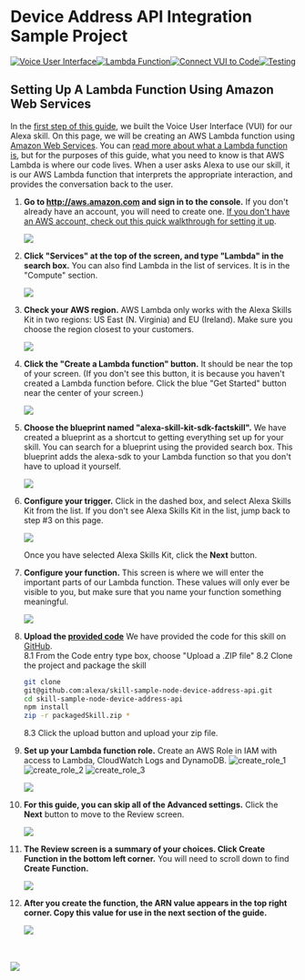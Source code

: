 # Device Address API Integration Sample Project
[![Voice User Interface](https://m.media-amazon.com/images/G/01/mobile-apps/dex/alexa/alexa-skills-kit/tutorials/navigation/1-locked._TTH_.png)](./1-voice-user-interface.md)[![Lambda Function](https://m.media-amazon.com/images/G/01/mobile-apps/dex/alexa/alexa-skills-kit/tutorials/navigation/2-on._TTH_.png)](./2-lambda-function.md)[![Connect VUI to Code](https://m.media-amazon.com/images/G/01/mobile-apps/dex/alexa/alexa-skills-kit/tutorials/navigation/3-off._TTH_.png)](./3-connect-vui-to-code.md)[![Testing](https://m.media-amazon.com/images/G/01/mobile-apps/dex/alexa/alexa-skills-kit/tutorials/navigation/4-off._TTH_.png)](./4-testing.md)

## Setting Up A Lambda Function Using Amazon Web Services

In the [first step of this guide](https://github.com/alexa/skill-sample-node-device-address-api/blob/master/step-by-step/1-voice-user-interface.md), we built the Voice User Interface (VUI) for our Alexa skill.  On this page, we will be creating an AWS Lambda function using [Amazon Web Services](http://aws.amazon.com).  You can [read more about what a Lambda function is](http://aws.amazon.com/lambda), but for the purposes of this guide, what you need to know is that AWS Lambda is where our code lives.  When a user asks Alexa to use our skill, it is our AWS Lambda function that interprets the appropriate interaction, and provides the conversation back to the user.

1.  **Go to http://aws.amazon.com and sign in to the console.** If you don't already have an account, you will need to create one.  [If you don't have an AWS account, check out this quick walkthrough for setting it up](/set-up-aws.md).

    <a href="https://console.aws.amazon.com/console/home" target="_new"><img src="https://m.media-amazon.com/images/G/01/mobile-apps/dex/alexa/alexa-skills-kit/tutorials/general/2-1-sign-in-to-the-console._TTH_.png" /></a>

2.  **Click "Services" at the top of the screen, and type "Lambda" in the search box.**  You can also find Lambda in the list of services.  It is in the "Compute" section.

    <a href="https://console.aws.amazon.com/lambda/home" target="_new"><img src="https://m.media-amazon.com/images/G/01/mobile-apps/dex/alexa/alexa-skills-kit/tutorials/general/2-2-services-lambda._TTH_.png" /></a>

3.  **Check your AWS region.** AWS Lambda only works with the Alexa Skills Kit in two regions: US East (N. Virginia) and EU (Ireland).  Make sure you choose the region closest to your customers.

    <img src="https://m.media-amazon.com/images/G/01/mobile-apps/dex/alexa/alexa-skills-kit/tutorials/general/2-3-check-region._TTH_.png"/>

4.  **Click the "Create a Lambda function" button.** It should be near the top of your screen.  (If you don't see this button, it is because you haven't created a Lambda function before.  Click the blue "Get Started" button near the center of your screen.)

    <img src="https://m.media-amazon.com/images/G/01/mobile-apps/dex/alexa/alexa-skills-kit/tutorials/general/2-4-create-a-lambda-function._TTH_.png" />

5.  **Choose the blueprint named "alexa-skill-kit-sdk-factskill".** We have created a blueprint as a shortcut to getting everything set up for your skill. You can search for a blueprint using the provided search box.  This blueprint adds the alexa-sdk to your Lambda function so that you don't have to upload it yourself.

    <img src="https://m.media-amazon.com/images/G/01/mobile-apps/dex/alexa/alexa-skills-kit/tutorials/fact/2-5-blueprint._TTH_.png" />  <!--TODO: THIS IMAGE NEEDS TO BE CUSTOMIZED FOR YOUR SKILL TEMPLATE. -->

6.  **Configure your trigger.** Click in the dashed box, and select Alexa Skills Kit from the list.  If you don't see Alexa Skills Kit in the list, jump back to step #3 on this page.

    <img src="https://m.media-amazon.com/images/G/01/mobile-apps/dex/alexa/alexa-skills-kit/tutorials/general/2-6-configure-your-trigger._TTH_.png" />

    Once you have selected Alexa Skills Kit, click the **Next** button.

7.  **Configure your function.** This screen is where we will enter the important parts of our Lambda function.  These values will only ever be visible to you, but make sure that you name your function something meaningful.  

    <img src="https://m.media-amazon.com/images/G/01/mobile-apps/dex/alexa/alexa-skills-kit/tutorials/general/2-7-configure-your-function._TTH_.png" />

8.  **Upload the [provided code](https://github.com/alexa/skill-sample-node-device-address-api/blob/master/src/)** We have provided the code for this skill on [GitHub](https://github.com/alexa/skill-sample-node-device-address-api/blob/master/src/index.js).  
8.1 From the Code entry type box, choose "Upload a .ZIP file"
8.2 Clone the project and package the skill
    ```bash
    git clone
    git@github.com:alexa/skill-sample-node-device-address-api.git
    cd skill-sample-node-device-address-api
    npm install
    zip -r packagedSkill.zip *
    ```
    8.3 Click the upload button and upload your zip file.


9.  **Set up your Lambda function role.**  Create an AWS Role in IAM with access to Lambda, CloudWatch Logs and DynamoDB.
        ![create_role_1](https://cloud.githubusercontent.com/assets/7671574/17451098/09f64f40-5b19-11e6-82ee-b82c98387052.png "AWS Create Role Screenshot 1")
        ![create_role_2](https://cloud.githubusercontent.com/assets/7671574/17451100/0c3ef928-5b19-11e6-9aca-8cd353106396.png "AWS Create Role Screenshot 2")
        ![create_role_3](https://cloud.githubusercontent.com/assets/7671574/18011103/7b05f2b2-6b68-11e6-8dc3-3aa9ead6d83e.png "AWS Create Role Screenshot 3")

    <img src="https://m.media-amazon.com/images/G/01/mobile-apps/dex/alexa/alexa-skills-kit/tutorials/general/2-9-lambda-function-role._TTH_.png" />

10. **For this guide, you can skip all of the Advanced settings.**  Click the **Next** button to move to the Review screen.

    <img src="https://m.media-amazon.com/images/G/01/mobile-apps/dex/alexa/alexa-skills-kit/tutorials/general/2-10-next-button._TTH_.png" />

11. **The Review screen is a summary of your choices.  Click Create Function in the bottom left corner.**  You will need to scroll down to find **Create Function.**

    <img src="https://m.media-amazon.com/images/G/01/mobile-apps/dex/alexa/alexa-skills-kit/tutorials/general/2-11-create-function-button._TTH_.png" />

12. **After you create the function, the ARN value appears in the top right corner. Copy this value for use in the next section of the guide.**

    <img src="https://m.media-amazon.com/images/G/01/mobile-apps/dex/alexa/alexa-skills-kit/tutorials/quiz-game/2-12-copy-ARN._TTH_.png" />  <!--TODO: THIS IMAGE NEEDS TO BE CUSTOMIZED FOR YOUR SKILL TEMPLATE. -->

<br/><br/>
<a href="https://github.com/alexa/skill-sample-node-device-address-api/blob/master/step-by-step/3-connect-vui-to-code.md"><img src="https://m.media-amazon.com/images/G/01/mobile-apps/dex/alexa/alexa-skills-kit/tutorials/general/buttons/button_next_connect_vui_to_code._TTH_.png"/></a>

<img height="1" width="1" src="https://www.facebook.com/tr?id=1847448698846169&ev=PageView&noscript=1"/>
